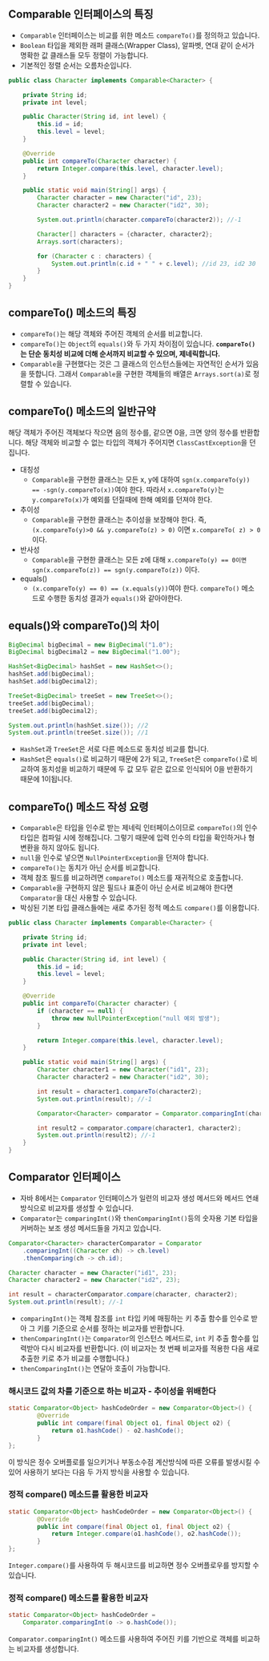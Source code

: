 ## Comparable 인터페이스의 특징

- `Comparable` 인터페이스는 비교를 위한 메소드 `compareTo()`를 정의하고 있습니다.
- `Boolean` 타입을 제외한 래퍼 클래스(Wrapper Class), 알파벳, 연대 같이 순서가 명확한 값 클래스들 모두 정렬이 가능합니다.
- 기본적인 정렬 순서는 오름차순입니다.

```java
public class Character implements Comparable<Character> {

    private String id;
    private int level;

    public Character(String id, int level) {
        this.id = id;
        this.level = level;
    }

    @Override
    public int compareTo(Character character) {
        return Integer.compare(this.level, character.level);
    }

    public static void main(String[] args) {
        Character character = new Character("id", 23);
        Character character2 = new Character("id2", 30);

        System.out.println(character.compareTo(character2)); //-1

        Character[] characters = {character, character2};
        Arrays.sort(characters);

        for (Character c : characters) {
            System.out.println(c.id + " " + c.level); //id 23, id2 30
        }
    }
}
```

## compareTo() 메소드의 특징

- `compareTo()`는 해당 객체와 주어진 객체의 순서를 비교합니다.
- `compareTo()`는 `Object`의 `equals()`와 두 가지 차이점이 있습니다. **`compareTo()`는 단순 동치성 비교에 더해 순서까지 비교할 수
  있으며,
  제네릭합니다.**
- `Comparable`을 구현했다는 것은 그 클래스의 인스턴스들에는 자연적인 순서가 있음을 뜻합니다. 그래서 `Comparable`을 구현한 객체들의
  배열은 `Arrays.sort(a)`로 정렬할 수 있습니다.

## compareTo() 메소드의 일반규약

해당 객체가 주어진 객체보다 작으면 음의 정수를, 같으면 0을, 크면 양의 정수를 반환합니다. 해당 객체와 비교할 수 없는 타입의 객체가 주어지면
`ClassCastException`을 던집니다.

- 대칭성
    - `Comparable`을 구현한 클래스는 모든 x, y에 대하여 `sgn(x.compareTo(y)) == -sgn(y.compareTo(x))`여야 한다. 따라서
      `x.compareTo(y)`는 `y.compareTo(x)`가 예외를 던질때에 한해 예외를 던져야 한다.
- 추이성
    - `Comparable`을 구현한 클래스는 추이성을 보장해야 한다. 즉, `(x.compareTo(y)>0 && y.compareTo(z) > 0)`
      이면 `x.compareTo(
      z) > 0` 이다.
- 반사성
    - `Comparable`을 구현한 클래스는 모든 z에
      대해 `x.compareTo(y) == 0이면 sgn(x.compareTo(z)) == sgn(y.compareTo(z))`
      이다.
- equals()
    - `(x.compareTo(y) == 0) == (x.equals(y))`여야 한다. `compareTo()` 메소드로 수행한 동치성 결과가 `equals()`와
      같아야한다.

## equals()와 compareTo()의 차이

```java
BigDecimal bigDecimal = new BigDecimal("1.0");
BigDecimal bigDecimal2 = new BigDecimal("1.00");

HashSet<BigDecimal> hashSet = new HashSet<>();
hashSet.add(bigDecimal);
hashSet.add(bigDecimal2);

TreeSet<BigDecimal> treeSet = new TreeSet<>();
treeSet.add(bigDecimal);
treeSet.add(bigDecimal2);

System.out.println(hashSet.size()); //2
System.out.println(treeSet.size()); //1
```

- `HashSet`과 `TreeSet`은 서로 다른 메소드로 동치성 비교를 합니다.
- `HashSet`은 `equals()`로 비교하기 때문에 2가 되고, `TreeSet`은 `compareTo()`로 비교하여 동치성을 비교하기 때문에 두 값 모두 같은 값으로 인식되어 0을
  반환하기 때문에 1이됩니다.

## compareTo() 메소드 작성 요령

- `Comparable`은 타입을 인수로 받는 제네릭 인터페이스이므로 `compareTo()`의 인수타입은 컴파일 시에 정해집니다. 그렇기 때문에 입력 인수의 타입을 확인하거나 형변환을 하지 않아도 됩니다.
- `null`을 인수로 넣으면 `NullPointerException`을 던져야 합니다.
- `compareTo()`는 동치가 아닌 순서를 비교합니다.
- 객체 참조 필드를 비교하려면 `compareTo()` 메소드를 재귀적으로 호출합니다.
- `Comparable`을 구현하지 않은 필드나 표준이 아닌 순서로 비교해야 한다면 `Comparator`을 대신 사용할 수 있습니다.
- 박싱된 기본 타입 클래스들에는 새로 추가된 정적 메소드 `compare()`를 이용합니다.

```java
public class Character implements Comparable<Character> {

    private String id;
    private int level;

    public Character(String id, int level) {
        this.id = id;
        this.level = level;
    }

    @Override
    public int compareTo(Character character) {
        if (character == null) {
            throw new NullPointerException("null 예외 발생");
        }

        return Integer.compare(this.level, character.level);
    }

    public static void main(String[] args) {
        Character character1 = new Character("id1", 23);
        Character character2 = new Character("id2", 30);

        int result = character1.compareTo(character2);
        System.out.println(result); //-1

        Comparator<Character> comparator = Comparator.comparingInt(character -> character.level);

        int result2 = comparator.compare(character1, character2);
        System.out.println(result2); //-1
    }
}
```

## Comparator 인터페이스

- 자바 8에서는 `Comparator` 인터페이스가 일련의 비교자 생성 메서드와 메서드 연쇄방식으로 비교자를 생성할 수 있습니다.
- `Comparator`는 `comparingInt()`와 `thenComparingInt()`등의 숫자용 기본 타입을 커버하는 보조 생성 메서드들을 가지고 있습니다.

```java
Comparator<Character> characterComparator = Comparator
    .comparingInt((Character ch) -> ch.level)
    .thenComparing(ch -> ch.id);

Character character = new Character("id1", 23);
Character character2 = new Character("id2", 23);

int result = characterComparator.compare(character, character2);
System.out.println(result); //-1
```

- `comparingInt()`는 객체 참조를 `int` 타입 키에 매핑하는 키 추출 함수를 인수로 받아 그 키를 기준으로 순서를 정하는 비교자를 반환합니다.
- `thenComparingInt()`는 `Comparator`의 인스턴스 메서드로, `int` 키 추출 함수를 입력받아 다시 비교자를 반환합니다. (이 비교자는 첫 번째 비교자를 적용한 다음 새로 추출한 키로 추가 비교를 수행합니다.)
- `thenComparingInt()`는 연달아 호출이 가능합니다.

### 해시코드 값의 차를 기준으로 하는 비교자 - 추이성을 위배한다

```java
static Comparator<Object> hashCodeOrder = new Comparator<Object>() {
        @Override
        public int compare(final Object o1, final Object o2) {
            return o1.hashCode() - o2.hashCode();
        }
};
```

이 방식은 정수 오버플로를 일으키거나 부동소수점 계산방식에 따른 오류를 발생시킬 수 있어 사용하기 보다는 다음 두 가지 방식을 사용할 수 있습니다.

### 정적 compare() 메소드를 활용한 비교자

```java
static Comparator<Object> hashCodeOrder = new Comparator<Object>() {
        @Override
        public int compare(final Object o1, final Object o2) {
            return Integer.compare(o1.hashCode(), o2.hashCode());
        }
};
```

`Integer.compare()`를 사용하여 두 해시코드를 비교하면 정수 오버플로우를 방지할 수 있습니다.

### 정적 compare() 메소드를 활용한 비교자

```java
static Comparator<Object> hashCodeOrder = 
    Comparator.comparingInt(o -> o.hashCode());
```

`Comparator.comparingInt()` 메소드를 사용하여 주어진 키를 기반으로 객체를 비교하는 비교자를 생성합니다.











